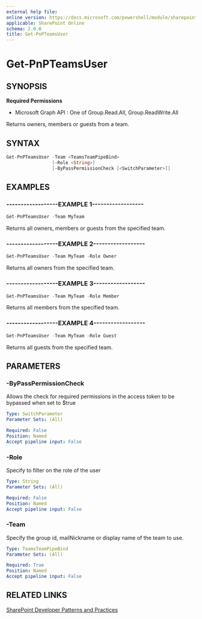 ```yaml
---
external help file:
online version: https://docs.microsoft.com/powershell/module/sharepoint-pnp/get-pnpteamsuser
applicable: SharePoint Online
schema: 2.0.0
title: Get-PnPTeamsUser
---
```


# Get-PnPTeamsUser

## SYNOPSIS

**Required Permissions**

  * Microsoft Graph API : One of Group.Read.All, Group.ReadWrite.All

Returns owners, members or guests from a team.

## SYNTAX 

```powershell
Get-PnPTeamsUser -Team <TeamsTeamPipeBind>
                 [-Role <String>]
                 [-ByPassPermissionCheck [<SwitchParameter>]]
```

## EXAMPLES

### ------------------EXAMPLE 1------------------
```powershell
Get-PnPTeamsUser -Team MyTeam
```

Returns all owners, members or guests from the specified team.

### ------------------EXAMPLE 2------------------
```powershell
Get-PnPTeamsUser -Team MyTeam -Role Owner
```

Returns all owners from the specified team.

### ------------------EXAMPLE 3------------------
```powershell
Get-PnPTeamsUser -Team MyTeam -Role Member
```

Returns all members from the specified team.

### ------------------EXAMPLE 4------------------
```powershell
Get-PnPTeamsUser -Team MyTeam -Role Guest
```

Returns all guests from the specified team.

## PARAMETERS

### -ByPassPermissionCheck
Allows the check for required permissions in the access token to be bypassed when set to $true

```yaml
Type: SwitchParameter
Parameter Sets: (All)

Required: False
Position: Named
Accept pipeline input: False
```

### -Role
Specify to filter on the role of the user

```yaml
Type: String
Parameter Sets: (All)

Required: False
Position: Named
Accept pipeline input: False
```

### -Team
Specify the group id, mailNickname or display name of the team to use.

```yaml
Type: TeamsTeamPipeBind
Parameter Sets: (All)

Required: True
Position: Named
Accept pipeline input: False
```

## RELATED LINKS

[SharePoint Developer Patterns and Practices](https://aka.ms/sppnp)
